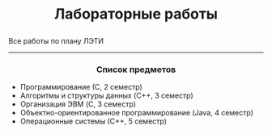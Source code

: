 # <p align = "center"> Лабораторные работы </p>

<p align = "left"> Все работы по плану ЛЭТИ</p>

---

### <p align = "center">Список предметов </p>

- Программирование (С, 2 семестр)
- Алгоритмы и структуры данных (C++, 3 семестр)
- Организация ЭВМ (C, 3 семестр)
- Объектно-ориентированное программирование (Java, 4 семестр)
- Операционные системы (С++, 5 семестр)